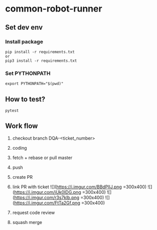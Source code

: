 # common-robot-runner

## Set dev env

### Install package
```
pip install -r requirements.txt
or 
pip3 install -r requirements.txt
```

### Set PYTHONPATH
```
export PYTHONPATH="$(pwd)"
```

## How to test?
```
pytest
```

## Work flow
1. checkout branch DQA-<ticket_number>
2. coding
3. fetch + rebase or pull master
4. push
5. create PR
6. link PR with ticket
    ![](https://i.imgur.com/BBdPlIJ.png =300x400)
    ![](https://i.imgur.com/iUk0IDG.png =300x400)
    ![](https://i.imgur.com/r3s7klb.png =300x400)
    ![](https://i.imgur.com/FtTa2Gf.png =300x400)

7. request code review
8. squash merge
